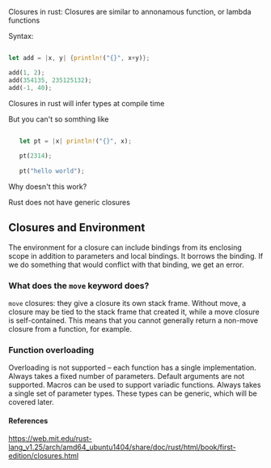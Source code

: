 

Closures in rust: 
Closures are similar to annonamous function, or lambda functions

Syntax:

```rust

let add = |x, y| {println!("{}", x+y)};

add(1, 2);
add(354135, 235125132);
add(-1, 40);

```

Closures in rust will infer types at compile time

But you can't so somthing like

```rust

   let pt = |x| println!("{}", x);
   
   pt(2314);
   
   pt("hello world");
```

Why doesn't this work?

Rust does not have generic closures


## Closures and Environment
The environment for a closure can include bindings from its enclosing scope in addition to parameters and local bindings.
It borrows the binding. If we do something that would conflict with that binding, we get an error. 




### What does the `move` keyword does?

`move` closures: they give a closure its own stack frame. Without move, a closure may be tied to the stack frame that created it, while a move closure is self-contained. This means that you cannot generally return a non-move closure from a function, for example.


### Function overloading

Overloading is not supported – each function has a single implementation.
Always takes a fixed number of parameters. Default arguments are not supported. Macros can be used to support variadic functions.
Always takes a single set of parameter types. These types can be generic, which will be covered later.





#### References

https://web.mit.edu/rust-lang_v1.25/arch/amd64_ubuntu1404/share/doc/rust/html/book/first-edition/closures.html